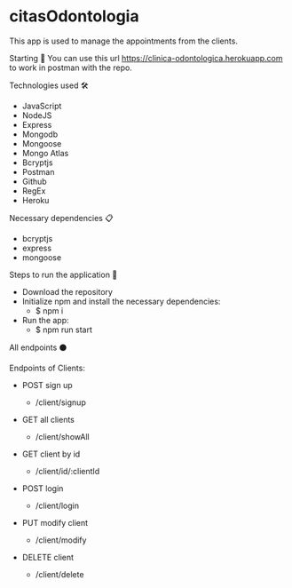 # citasOdontologia

This app is used to manage the appointments from the clients.

Starting 🚀
You can use this url https://clinica-odontologica.herokuapp.com to work in postman with the repo.

Technologies used 🛠️
- JavaScript
- NodeJS
- Express
- Mongodb
- Mongoose
- Mongo Atlas
- Bcryptjs
- Postman
- Github
- RegEx
- Heroku

Necessary dependencies 📋
- bcryptjs
- express
- mongoose

Steps to run the application 🚀
- Download the repository
- Initialize npm and install the necessary dependencies:
  - $ npm i
- Run the app:
  - $ npm run start
  
  
All endpoints ⚫

Endpoints of Clients:

- POST sign up

  - /client/signup
  
- GET all clients

  - /client/showAll
  
- GET client by id

  - /client/id/:clientId
  
- POST login

  - /client/login
  
- PUT modify client

  - /client/modify
  
- DELETE client

  - /client/delete
  
